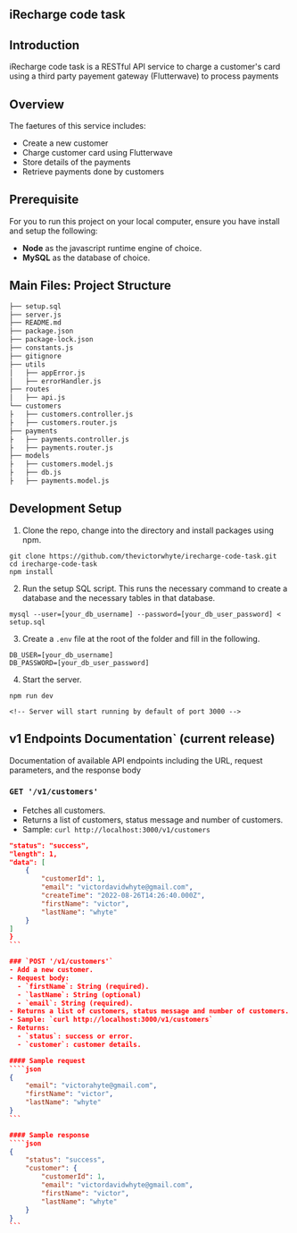 iRecharge code task
----

## Introduction
iRecharge code task is a RESTful API service to charge a customer's card using a third party payement gateway (Flutterwave) to process payments

## Overview
The faetures of this service includes:
* Create a new customer
* Charge customer card using Flutterwave
* Store details of the payments
* Retrieve payments done by customers

## Prerequisite
For you to run this project on your local computer, ensure you have install and setup the following:
* **Node** as the javascript runtime engine of choice.
* **MySQL** as the database of choice.

## Main Files: Project Structure
  ```sh
  ├── setup.sql
  ├── server.js 
  ├── README.md
  ├── package.json
  ├── package-lock.json
  ├── constants.js
  ├── gitignore
  ├── utils
  │   ├── appError.js 
  │   ├── errorHandler.js
  ├── routes
  │   ├── api.js
  └── customers
  ├   ├── customers.controller.js
  ├   ├── customers.router.js
  ├── payments
  ├   ├── payments.controller.js
  ├   ├── payments.router.js
  ├── models
  ├   ├── customers.model.js 
  ├   ├── db.js
  ├   ├── payments.model.js
  ```

## Development Setup
1. Clone the repo, change into the directory and install packages using npm.
```
git clone https://github.com/thevictorwhyte/irecharge-code-task.git
cd irecharge-code-task
npm install
```

2. Run the setup SQL script. This runs the necessary command to create a database and the necessary tables in that database.
```
mysql --user=[your_db_username] --password=[your_db_user_password] < setup.sql
```

3. Create a `.env` file at the root of the folder and fill in the following.
```
DB_USER=[your_db_username]
DB_PASSWORD=[your_db_user_password]
```

4. Start the server.
```
npm run dev

<!-- Server will start running by default of port 3000 -->
```

## v1 Endpoints Documentation` (current release)
Documentation of available API endpoints including the URL, request parameters, and the response body
### `GET '/v1/customers'`
- Fetches all customers.
- Returns a list of customers, status message and number of customers.
- Sample: `curl http://localhost:3000/v1/customers`

````json
"status": "success",
"length": 1,
"data": [
    {
        "customerId": 1,
        "email": "victordavidwhyte@gmail.com",
        "createTime": "2022-08-26T14:26:40.000Z",
        "firstName": "victor",
        "lastName": "whyte"
    }
]
}
```

### `POST '/v1/customers'`
- Add a new customer.
- Request body:
  - `firstName`: String (required).
  - `lastName`: String (optional)
  - `email`: String (required).
- Returns a list of customers, status message and number of customers.
- Sample: `curl http://localhost:3000/v1/customers`
- Returns:
  - `status`: success or error.
  - `customer`: customer details.

#### Sample request
````json
{
    "email": "victorahyte@gmail.com",
    "firstName": "victor",
    "lastName": "whyte"
}
```

#### Sample response
````json
{
    "status": "success",
    "customer": {
        "customerId": 1,
        "email": "victordavidwhyte@gmail.com",
        "firstName": "victor",
        "lastName": "whyte"
    }
}
```